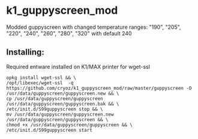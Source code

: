 # k1_guppyscreen_mod

Modded guppyscreen with changed temperature ranges: "190", "205", "220", "240", "260", "280", "320" with default 240

## Installing:

Required entware installed on K1/MAX printer for wget-ssl

```
opkg install wget-ssl && \
/opt/libexec/wget-ssl  -q https://github.com/cryoz/k1_guppyscreen_mod/raw/master/guppyscreen -O /usr/data/guppyscreen/guppyscreen.new && \
cp /usr/data/guppyscreen/guppyscreen /usr/data/guppyscreen/guppyscreen.bak && \
/etc/init.d/S99guppyscreen stop && \
mv /usr/data/guppyscreen/guppyscreen.new /usr/data/guppyscreen/guppyscreen && \
chmod +x /usr/data/guppyscreen/guppyscreen && \
/etc/init.d/S99guppyscreen start
```
